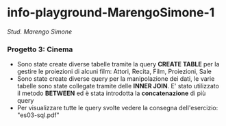 # info-playground-MarengoSimone-1

_Stud. Marengo Simone_

### Progetto 3: Cinema
- Sono state create diverse tabelle tramite la query **CREATE TABLE** per la gestire le proiezioni di alcuni film: Attori, Recita, Film, Proiezioni, Sale
- Sono state create diverse query per la manipolazione dei dati, le varie tabelle sono state collegate tramite delle **INNER JOIN**. E' stato utilizzato il metodo **BETWEEN** ed è stata introdotta la **concatenazione** di più query
- Per visualizzare tutte le query svolte vedere la consegna dell'esercizio: "es03-sql.pdf"
